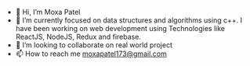 - 👋 Hi, I’m Moxa Patel
- 🌱 I’m currently focused on data structures and algorithms using c++. I have been working on web development using Technologies like ReactJS, NodeJS, Redux and firebase.
- 💞️ I’m looking to collaborate on real world project
- 📫 How to reach me moxapatel173@gmail.com

<!---
Moxa1703/Moxa1703 is a ✨ special ✨ repository because its `README.md` (this file) appears on your GitHub profile.
You can click the Preview link to take a look at your changes.
--->
